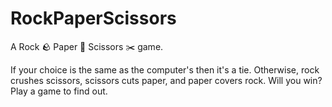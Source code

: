 # RockPaperScissors
A Rock 🪨 Paper 📃 Scissors ✂️ game. 

If your choice is the same as the computer's then it's a tie.
Otherwise, rock crushes scissors, scissors cuts paper, and paper covers rock.
Will you win? Play a game to find out.
